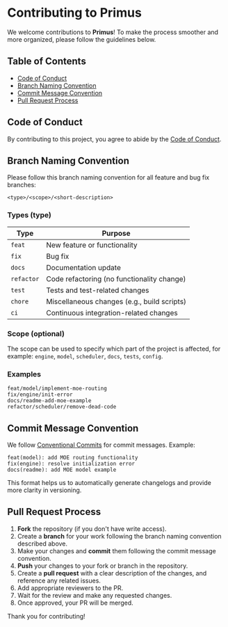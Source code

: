 # Contributing to Primus

We welcome contributions to **Primus**! To make the process smoother and more organized, please follow the guidelines below.

## Table of Contents

* [Code of Conduct](#code-of-conduct)
* [Branch Naming Convention](#branch-naming-convention)
* [Commit Message Convention](#commit-message-convention)
* [Pull Request Process](#pull-request-process)

## Code of Conduct

By contributing to this project, you agree to abide by the [Code of Conduct](link_to_code_of_conduct).

## Branch Naming Convention

Please follow this branch naming convention for all feature and bug fix branches:

```text
<type>/<scope>/<short-description>
```

### Types (type)

| Type       | Purpose                                     |
| ---------- | ------------------------------------------- |
| `feat`     | New feature or functionality                |
| `fix`      | Bug fix                                     |
| `docs`     | Documentation update                        |
| `refactor` | Code refactoring (no functionality change)  |
| `test`     | Tests and test-related changes              |
| `chore`    | Miscellaneous changes (e.g., build scripts) |
| `ci`       | Continuous integration-related changes      |

### Scope (optional)

The scope can be used to specify which part of the project is affected, for example: `engine`, `model`, `scheduler`, `docs`, `tests`, `config`.

### Examples

```text
feat/model/implement-moe-routing
fix/engine/init-error
docs/readme-add-moe-example
refactor/scheduler/remove-dead-code
```

## Commit Message Convention

We follow [Conventional Commits](https://www.conventionalcommits.org/) for commit messages. Example:

```text
feat(model): add MOE routing functionality
fix(engine): resolve initialization error
docs(readme): add MOE model example
```

This format helps us to automatically generate changelogs and provide more clarity in versioning.

## Pull Request Process

1. **Fork** the repository (if you don't have write access).
2. Create a **branch** for your work following the branch naming convention described above.
3. Make your changes and **commit** them following the commit message convention.
4. **Push** your changes to your fork or branch in the repository.
5. Create a **pull request** with a clear description of the changes, and reference any related issues.
6. Add appropriate reviewers to the PR.
7. Wait for the review and make any requested changes.
8. Once approved, your PR will be merged.

Thank you for contributing!
